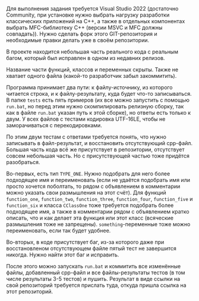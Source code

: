 Для выполнения задания требуется Visual Studio 2022 (достаточно Community, при установке нужно выбрать нагрузку разработки классических приложений на C++, а также в отдельных компонентах выбрать MFC-библиотеку C++ (версии MSVC и MFC должны совпадать)). Нужно сделать форк этого GIT-репозитория и необходимые правки делать уже в своём репозитории.

В проекте находится небольшая часть реального кода с реальным багом, который был исправлен в одном из недавних релизов.

Название части функций, классов и переменных скрыты. Также не хватает одного файла (какой-то разработчик забыл закоммитить).

Программа принимает два пути: к файлу-источнику, из которого читается строка, и к файлу-результату, куда будет что-то записываться. В папке `tests` есть пять примеров (их все можно запустить с помощью `run.bat`, но перед этим нужно скомпилировать релизную сборку, так как в файле `run.bat` указан путь к этой сборке), но ответы есть только к двум. У всех файлов с тестами кодировка UTF-16LE, чтобы не заморачиваться с перекодировками.

По этим двум тестам с ответами требуется понять, что нужно записывать в файл-результат, и восстановить отсутствующий cpp-файл. Большая часть кода всё же присутствует в репозитории, отсутствует совсем небольшая часть. Но с присутствующей частью тоже придётся разобраться.

Во-первых, есть тип `TYPE_ONE`. Нужно подобрать для него более подходящее имя и переименовать (если не удаётся подобрать имя или просто хочется поболтать, то рядом с объявлением в комментарии можно указать свои размышления на этот счёт). Для функций `function_one`, `function_two`, `function_three`, `function_four`, `function_five` и `function_six` и класса `CClassOne` тоже требуется подобрать более подходящее имя, а также в комментарии рядом с объявлением кратко описать, что и как делает эта функция или этот класс (всяческие размышления тоже не запрещены). `something`-переменные тоже можно переименовать, если так будет удобнее.

Во-вторых, в коде присутствует баг, из-за которого даже при восстановленом отсутствующем файле пятый тест не завершится никогда. Нужно найти этот баг и исправить.

После этого можно запускать `run.bat` и коммитить все изменённые файлы, добавленный cpp-файл и все файлы-результаты тестов (в том числе результаты 3-5 тестов) и пушить. Результат в виде ссылки на свой репозиторий требуется прислать туда, откуда пришла ссылка на этот репозиторий.